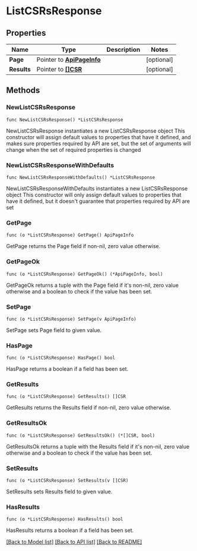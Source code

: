 # ListCSRsResponse

## Properties

Name | Type | Description | Notes
------------ | ------------- | ------------- | -------------
**Page** | Pointer to [**ApiPageInfo**](ApiPageInfo.md) |  | [optional] 
**Results** | Pointer to [**[]CSR**](CSR.md) |  | [optional] 

## Methods

### NewListCSRsResponse

`func NewListCSRsResponse() *ListCSRsResponse`

NewListCSRsResponse instantiates a new ListCSRsResponse object
This constructor will assign default values to properties that have it defined,
and makes sure properties required by API are set, but the set of arguments
will change when the set of required properties is changed

### NewListCSRsResponseWithDefaults

`func NewListCSRsResponseWithDefaults() *ListCSRsResponse`

NewListCSRsResponseWithDefaults instantiates a new ListCSRsResponse object
This constructor will only assign default values to properties that have it defined,
but it doesn't guarantee that properties required by API are set

### GetPage

`func (o *ListCSRsResponse) GetPage() ApiPageInfo`

GetPage returns the Page field if non-nil, zero value otherwise.

### GetPageOk

`func (o *ListCSRsResponse) GetPageOk() (*ApiPageInfo, bool)`

GetPageOk returns a tuple with the Page field if it's non-nil, zero value otherwise
and a boolean to check if the value has been set.

### SetPage

`func (o *ListCSRsResponse) SetPage(v ApiPageInfo)`

SetPage sets Page field to given value.

### HasPage

`func (o *ListCSRsResponse) HasPage() bool`

HasPage returns a boolean if a field has been set.

### GetResults

`func (o *ListCSRsResponse) GetResults() []CSR`

GetResults returns the Results field if non-nil, zero value otherwise.

### GetResultsOk

`func (o *ListCSRsResponse) GetResultsOk() (*[]CSR, bool)`

GetResultsOk returns a tuple with the Results field if it's non-nil, zero value otherwise
and a boolean to check if the value has been set.

### SetResults

`func (o *ListCSRsResponse) SetResults(v []CSR)`

SetResults sets Results field to given value.

### HasResults

`func (o *ListCSRsResponse) HasResults() bool`

HasResults returns a boolean if a field has been set.


[[Back to Model list]](../README.md#documentation-for-models) [[Back to API list]](../README.md#documentation-for-api-endpoints) [[Back to README]](../README.md)


